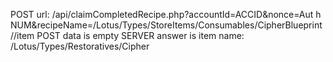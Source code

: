 


POST
url: /api/claimCompletedRecipe.php?accountId=ACCID&nonce=Aut h NUM&recipeName=/Lotus/Types/StoreItems/Consumables/CipherBlueprint //item
POST data is empty
SERVER answer is item name:
/Lotus/Types/Restoratives/Cipher 